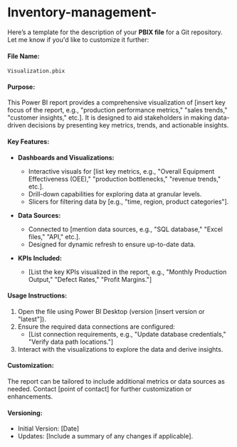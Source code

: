 # Inventory-management-
Here’s a template for the description of your **PBIX file** for a Git repository. Let me know if you'd like to customize it further:

#### **File Name:**  
`Visualization.pbix`

#### **Purpose:**  
This Power BI report provides a comprehensive visualization of [insert key focus of the report, e.g., "production performance metrics," "sales trends," "customer insights," etc.]. It is designed to aid stakeholders in making data-driven decisions by presenting key metrics, trends, and actionable insights.

#### **Key Features:**  
- **Dashboards and Visualizations:**  
  - Interactive visuals for [list key metrics, e.g., "Overall Equipment Effectiveness (OEE)," "production bottlenecks," "revenue trends," etc.].  
  - Drill-down capabilities for exploring data at granular levels.  
  - Slicers for filtering data by [e.g., "time, region, product categories"].  

- **Data Sources:**  
  - Connected to [mention data sources, e.g., "SQL database," "Excel files," "API," etc.].  
  - Designed for dynamic refresh to ensure up-to-date data.  

- **KPIs Included:**  
  - [List the key KPIs visualized in the report, e.g., "Monthly Production Output," "Defect Rates," "Profit Margins."]

#### **Usage Instructions:**  
1. Open the file using Power BI Desktop (version [insert version or "latest"]).  
2. Ensure the required data connections are configured:  
   - [List connection requirements, e.g., "Update database credentials," "Verify data path locations."]  
3. Interact with the visualizations to explore the data and derive insights.  

#### **Customization:**  
The report can be tailored to include additional metrics or data sources as needed. Contact [point of contact] for further customization or enhancements.

#### **Versioning:**  
- Initial Version: [Date]  
- Updates: [Include a summary of any changes if applicable].  

